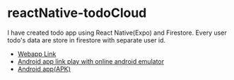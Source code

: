 # reactNative-todoCloud
I have created todo app using React Native(Expo) and Firestore. Every user todo's data are store in firestore with separate user id.

* [Webapp Link](https://todocloud.netlify.app/)
* [Android app link play with online android emulator](https://appetize.io/app/3yqrpul6sn66bpmn6d2djzui2i)
* [Android app(APK)](https://drive.google.com/file/d/1TRHOeQonlJ453pfq0DahndaN3-sKxdOw/view?usp=sharing)
